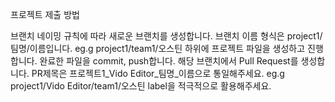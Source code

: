 프로젝트 제출 방법

브랜치 네이밍 규칙에 따라 새로운 브랜치를 생성합니다.
브랜치 이름 형식은 project1/팀명/이름입니다.
eg.g project1/team1/오스틴
하위에 프로젝트 파일을 생성하고 진행합니다.
완료한 파일을 commit, push합니다.
해당 브랜치에서 Pull Request를 생성합니다.
PR제목은 프로젝트1_Vido Editor_팀명_이름으로 통일해주세요.
eg.g project1/Vido Editor/team1/오스틴
label을 적극적으로 활용해주세요.
